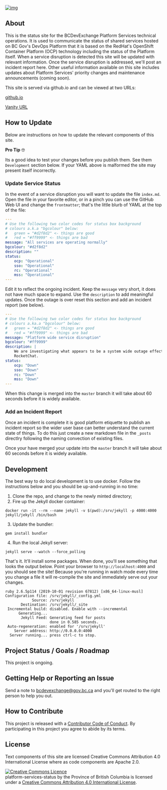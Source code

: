 [![img](https://img.shields.io/badge/Lifecycle-Stable-97ca00)](https://github.com/bcgov/repomountie/blob/master/doc/lifecycle-badges.md)


## About

This is the status site for the BCDevExchange Platform Services technical operations. It is used to communicate the status of shared services hosted on BC Gov's DevOps Platform that it is based on the RedHat's OpenShift Container Platform (OCP) technology including the status of the Platform itself. When a service disruption is detected this site will be updated with relevant information. Once the service disruption is addressed, we'll post an incident report here. Other useful information available on this site includes updates about Platform Services' priority changes and maintenance announcements (coming soon).

This site is served via github.io and can be viewed at two URLs:

[github.io](https://bcgov.github.io/platform-services-status)

[Vanity URL](https://status.developer.gov.bc.ca/)

## How to Update

Below are instructions on how to update the relevant components of this site.

**Pro Tip** 🤓

Its a good idea to test your changes before you publish them. See them `Development` section below. If your YAML above is malformed the site may present itself incorrectly.

### Update Service Status

In the event of a service disruption you will want to update the file `index.md`. Open the file in your favorite editor, or in a pinch you can use the GitHub Web UI and change the `frontmatter`; that's the little blurb of YAML at the top of the file:

```yaml
---
# Use the following two color codes for status box background
# colours a.k.a "bgcolour" below: 
#   green = "#d2f8d2" <- things are good
#   red = "#ff9999" <- things are bad
message: "All services are operating normally"
bgcolour: "#d2f8d2"
description: ""
status:
    ocp: "Operational"
    sso: "Operational"
    rc: "Operational"
    mss: "Operational"
---
```

Edit it to reflect the ongoing incident. Keep the `message` very short, it does not have much space to expand. Use the `description` to add meaningful updates. Once the outage is over reset this section and add an incident report (see below).

```yaml
---
# Use the following two color codes for status box background
# colours a.ka.a "bgcolour" below: 
#   green = "#d2f8d2" <- things are good
#   red = "#ff9999" <- things are bad
message: "Platform wide service disruption"
bgcolour: "#ff9999"
description: |
    We are investigating what appears to be a system wide outage effecting a wide range of services including OCP, SSO and
    RocketChat.
status:
    ocp: "Down"
    sso: "Down"
    rc: "Down"
    mss: "Down"
---
```

When this change is merged into the `master` branch it will take about 60 seconds before it is widely available. 

### Add an Incident Report

Once an incident is complete it is good platform etiquette to publish an incident report so the wider user base can better understand the current state of things. To do this just create a new markdown file in the `_posts` directlry following the naming convection of existing files.

Once your have merged your update into the `master` branch it will take about 60 seconds before it is widely available.

## Development

The best way to do local development is to use docker. Follow the instructions below and you should be up-and-running in no time:

1. Clone the repo, and change to the newly minted directory;
2. Fire up the Jekyll docker container:

```console
docker run -it --rm --name jekyll -v $(pwd):/srv/jekyll -p 4000:4000 jekyll/jekyll /bin/bash
```
3. Update the bundler:

```console
gem install bundler
```
4. Run the local Jekyll server:

```console
jekyll serve --watch --force_polling
```

That's it. It'll install some packages. When done, you'll see something that looks the output below. Point your browser to `http://localhost:4000` and you should see the site! Because you're running in watch mode every time you change a file it will re-compile the site and immediately serve out your changes.

```console
ruby 2.6.5p114 (2019-10-01 revision 67812) [x86_64-linux-musl]
Configuration file: /srv/jekyll/_config.yml
            Source: /srv/jekyll
       Destination: /srv/jekyll/_site
 Incremental build: disabled. Enable with --incremental
      Generating... 
       Jekyll Feed: Generating feed for posts
                    done in 0.585 seconds.
 Auto-regeneration: enabled for '/srv/jekyll'
    Server address: http://0.0.0.0:4000
  Server running... press ctrl-c to stop.
  ```

## Project Status / Goals / Roadmap

This project is ongoing.

## Getting Help or Reporting an Issue

Send a note to bcdevexchange@gov.bc.ca and you'll get routed to the right person to help you out.

## How to Contribute

This project is released with a [Contributor Code of Conduct](CODE_OF_CONDUCT.md). By participating in this project you agree to abide by its terms.

## License

Text components of this site are licensed Creative Commons Attribution 4.0 International License where as code components are Apache 2.0.

<a rel="license" href="http://creativecommons.org/licenses/by/4.0/"><img alt="Creative Commons Licence" style="border-width:0" src="https://i.creativecommons.org/l/by/4.0/80x15.png" /></a><br /><span xmlns:dct="http://purl.org/dc/terms/" property="dct:title">platform-services-status</span> by <span xmlns:cc="http://creativecommons.org/ns#" property="cc:attributionName">the Province of British Columbia</span> is licensed under a <a rel="license" href="http://creativecommons.org/licenses/by/4.0/">Creative Commons Attribution 4.0 International License</a>.
